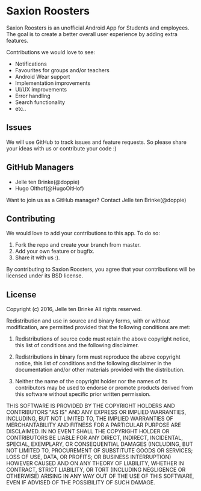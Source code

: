 # Saxion Roosters
Saxion Roosters is an unofficial Android App for Students and employees.
The goal is to create a better overall user experience by adding extra features.

Contributions we would love to see:
* Notifications
* Favourites for groups and/or teachers
* Android Wear support
* Implementation improvements
* UI/UX improvements
* Error handling
* Search functionality
* etc..


## Issues
We will use GitHub to track issues and feature requests. So please share your ideas with us or contribute your code :)

## GitHub Managers
* Jelle ten Brinke(@doppie)
* Hugo Olthof(@HugoOltHof)

Want to join us as a GitHub manager? Contact Jelle ten Brinke(@doppie)

## Contributing
We would love to add your contributions to this app. To do so:
1. Fork the repo and create your branch from master.
2. Add your own feature or bugfix.
3. Share it with us :).

By contributing to Saxion Roosters, you agree that your contributions will be licensed under its BSD license.

## License
Copyright (c) 2016, Jelle ten Brinke
All rights reserved.

Redistribution and use in source and binary forms, with or without modification, are permitted provided that the following conditions are met:

1. Redistributions of source code must retain the above copyright notice, this list of conditions and the following disclaimer.

2. Redistributions in binary form must reproduce the above copyright notice, this list of conditions and the following disclaimer in the documentation and/or other materials provided with the distribution.

3. Neither the name of the copyright holder nor the names of its contributors may be used to endorse or promote products derived from this software without specific prior written permission.

THIS SOFTWARE IS PROVIDED BY THE COPYRIGHT HOLDERS AND CONTRIBUTORS "AS IS" AND ANY EXPRESS OR IMPLIED WARRANTIES, INCLUDING, BUT NOT LIMITED TO, THE IMPLIED WARRANTIES OF MERCHANTABILITY AND FITNESS FOR A PARTICULAR PURPOSE ARE DISCLAIMED. IN NO EVENT SHALL THE COPYRIGHT HOLDER OR CONTRIBUTORS BE LIABLE FOR ANY DIRECT, INDIRECT, INCIDENTAL, SPECIAL, EXEMPLARY, OR CONSEQUENTIAL DAMAGES (INCLUDING, BUT NOT LIMITED TO, PROCUREMENT OF SUBSTITUTE GOODS OR SERVICES; LOSS OF USE, DATA, OR PROFITS; OR BUSINESS INTERRUPTION) HOWEVER CAUSED AND ON ANY THEORY OF LIABILITY, WHETHER IN CONTRACT, STRICT LIABILITY, OR TORT (INCLUDING NEGLIGENCE OR OTHERWISE) ARISING IN ANY WAY OUT OF THE USE OF THIS SOFTWARE, EVEN IF ADVISED OF THE POSSIBILITY OF SUCH DAMAGE.

